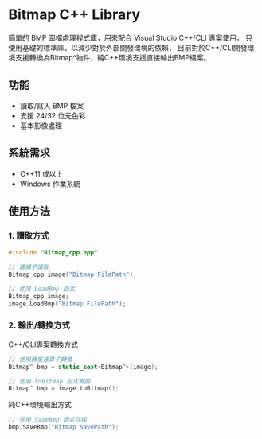 # Bitmap C++ Library

簡單的 BMP 圖檔處理程式庫，用來配合 Visual Studio C++/CLI 專案使用，
只使用基礎的標準庫，以減少對於外部開發環境的依賴，
目前對於C++/CLI開發環境支援轉換為Bitmap^物件，純C++環境支援直接輸出BMP檔案。

## 功能
- 讀取/寫入 BMP 檔案
- 支援 24/32 位元色彩
- 基本影像處理

## 系統需求
- C++11 或以上
- Windows 作業系統

## 使用方法

### 1. 讀取方式
```cpp
#include "Bitmap_cpp.hpp"

// 建構子讀取
Bitmap_cpp image("Bitmap FilePath");

// 使用 LoadBmp 函式
Bitmap_cpp image;
image.LoadBmp("Bitmap FilePath");
```

### 2. 輸出/轉換方式
C++/CLI專案轉換方式
```cpp
// 使用轉型運算子轉換
Bitmap^ bmp = static_cast<Bitmap^>(image);

// 使用 toBitmap 函式轉換
Bitmap^ bmp = image.toBitmap();
```

純C++環境輸出方式
```cpp
// 使用 SaveBmp 函式存檔
bmp.SaveBmp("Bitmap SavePath");
```